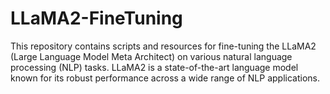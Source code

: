 # LLaMA2-FineTuning
This repository contains scripts and resources for fine-tuning the LLaMA2 (Large Language Model Meta Architect) on various natural language processing (NLP) tasks. LLaMA2 is a state-of-the-art language model known for its robust performance across a wide range of NLP applications.
